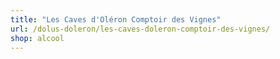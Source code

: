 ```yaml
---
title: "Les Caves d'Oléron Comptoir des Vignes"
url: /dolus-doleron/les-caves-doleron-comptoir-des-vignes/
shop: alcool
---
```

